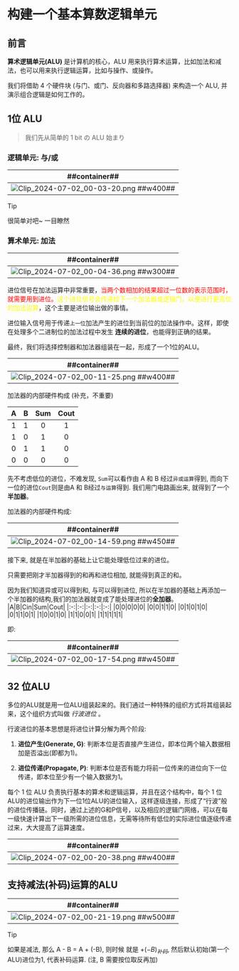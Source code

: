 # 构建一个基本算数逻辑单元
## 前言
**算术逻辑单元(ALU)** 是计算机的核心，ALU 用来执行算术运算，比如加法和减法，也可以用来执行逻辑运算，比如与操作、或操作。

我们将借助 4 个硬件块 (与门、或门、反向器和多路选择器) 来构造一个 ALU, 并演示组合逻辑是如何工作的。


## 1位 ALU

> 我们先从简单的 1 bit の ALU 始まり

### 逻辑单元: 与/或

| ##container## |
|:--:|
|![Clip_2024-07-02_00-03-20.png ##w400##](./Clip_2024-07-02_00-03-20.png)|

> [!TIP]
> 很简单对吧~ 一目瞭然

### 算术单元: 加法

| ##container## |
|:--:|
|![Clip_2024-07-02_00-04-36.png ##w300##](./Clip_2024-07-02_00-04-36.png)|

进位信号在加法运算中非常重要，<span style="color:red">当两个数相加的结果超过一位数的表示范围时，就需要用到进位。</span><span style="color:yellow">这个进位信号会传递给下一个加法器或逻辑门，以便进行更高位的加法运算</span>，这个主要是进位输出做的事情。

进位输入信号用于传递`上一位`加法产生的进位到当前位的加法操作中。这样，即使在处理多个二进制位的加法过程中发生 **连续的进位**，也能得到正确的结果。

最终，我们将选择控制器和加法器组装在一起，形成了一个1位的ALU。

| ##container## |
|:--:|
|![Clip_2024-07-02_00-11-25.png ##w400##](./Clip_2024-07-02_00-11-25.png)|

加法器的内部硬件构成 (补充，不重要)

|A|B|Sum|Cout|
|:-:|:-:|:-:|:-:|
|1|1|0|1|
|1|0|1|0|
|0|1|1|0|
|0|0|0|0|

先不考虑低位的进位，不难发现, `Sum`可以看作由 A 和 B 经过`异或运算`得到, 而向下一位的进位`Cout`则是由A 和 B经过`与运算`得到. 我们用门电路画出来, 就得到了一个**半加器**。

加法器的内部硬件构成:

| ##container## |
|:--:|
|![Clip_2024-07-02_00-14-59.png ##w450##](./Clip_2024-07-02_00-14-59.png)|

接下来, 就是在半加器的基础上让它能处理低位过来的进位。

只需要把刚才半加器得到的和再和进位相加, 就能得到真正的和。

因为我们知道异或可以得到和, 与可以得到进位, 所以在半加器的基础上再添加一个半加器的结构,我们的加法器就变成了能处理进位的**全加器**。
|A|B|Cin|Sum|Cout|
|:-:|:-:|:-:|:-:|:-:|
|0|0|0|0|0|
|0|0|1|1|0|
|0|1|0|1|0|
|0|1|1|0|1|
|1|0|0|1|0|
|1|1|0|0|1|
|1|1|1|1|1|

即:

| ##container## |
|:--:|
|![Clip_2024-07-02_00-17-54.png ##w450##](./Clip_2024-07-02_00-17-54.png)|

## 32 位ALU
多位的ALU就是用一位ALU组装起来的。我们通过一种特殊的组织方式将其组装起来，这个组织方式叫做 $行波进位$ 。

行波进位的基本思想是将进位计算分解为两个阶段:

1. **进位产生(Generate, G)**: 判断本位是否直接产生进位，即本位两个输入数据相加是否溢出(即都为1)。

2. **进位传递(Propagate, P)**: 判断本位是否有能力将前一位传来的进位向下一位传递，即本位至少有一个输入数据为1。

每个 1 位 ALU 负责执行基本的算术和逻辑运算，并且在这个结构中，每个 1 位ALU的进位输出作为下一位1位ALU的进位输入，这样逐级连接，形成了“行波”般的进位传播链。同时，通过上述的G和P信号，以及相应的逻辑门网络，可以在每一级快速计算出下一级所需的进位信息，无需等待所有低位的实际进位值逐级传递过来，大大提高了运算速度。

| ##container## |
|:--:|
|![Clip_2024-07-02_00-20-38.png ##w400##](./Clip_2024-07-02_00-20-38.png)|

## 支持减法(补码)运算的ALU

| ##container## |
|:--:|
|![Clip_2024-07-02_00-21-19.png ##w500##](./Clip_2024-07-02_00-21-19.png)|

> [!TIP]
> 如果是减法, 那么 A - B = A + (-B), 则时候 就是 $+ (-B)_{补码}$, 然后默认初始(第一个ALU)进位为1, 代表补码运算. (注, B 需要按位取反再加)